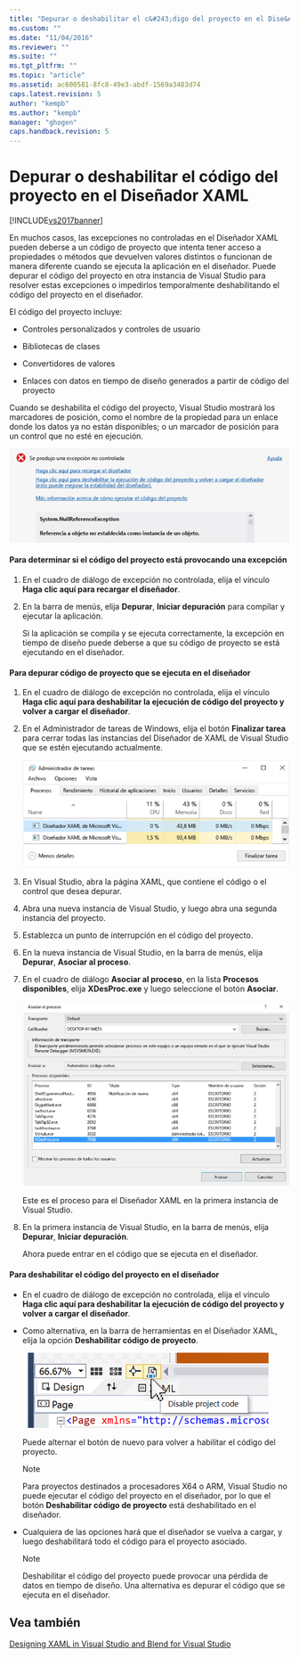 ```yaml
---
title: "Depurar o deshabilitar el c&#243;digo del proyecto en el Dise&#241;ador XAML | Microsoft Docs"
ms.custom: ""
ms.date: "11/04/2016"
ms.reviewer: ""
ms.suite: ""
ms.tgt_pltfrm: ""
ms.topic: "article"
ms.assetid: ac600581-8fc8-49e3-abdf-1569a3483d74
caps.latest.revision: 5
author: "kempb"
ms.author: "kempb"
manager: "ghogen"
caps.handback.revision: 5
---
```

# Depurar o deshabilitar el c&#243;digo del proyecto en el Dise&#241;ador XAML
[!INCLUDE[vs2017banner](../code-quality/includes/vs2017banner.md)]

En muchos casos, las excepciones no controladas en el Diseñador XAML pueden deberse a un código de proyecto que intenta tener acceso a propiedades o métodos que devuelven valores distintos o funcionan de manera diferente cuando se ejecuta la aplicación en el diseñador. Puede depurar el código del proyecto en otra instancia de Visual Studio para resolver estas excepciones o impedirlos temporalmente deshabilitando el código del proyecto en el diseñador.  
  
 El código del proyecto incluye:  
  
-   Controles personalizados y controles de usuario  
  
-   Bibliotecas de clases  
  
-   Convertidores de valores  
  
-   Enlaces con datos en tiempo de diseño generados a partir de código del proyecto  
  
 Cuando se deshabilita el código del proyecto, Visual Studio mostrará los marcadores de posición, como el nombre de la propiedad para un enlace donde los datos ya no están disponibles; o un marcador de posición para un control que no esté en ejecución.  
  
 ![Cuadro de diálogo de excepción no controlada](../designers/media/xaml_unhandledexception.png "XAML\_UnhandledException")  
  
#### Para determinar si el código del proyecto está provocando una excepción  
  
1.  En el cuadro de diálogo de excepción no controlada, elija el vínculo **Haga clic aquí para recargar el diseñador**.  
  
2.  En la barra de menús, elija **Depurar**, **Iniciar depuración** para compilar y ejecutar la aplicación.  
  
     Si la aplicación se compila y se ejecuta correctamente, la excepción en tiempo de diseño puede deberse a que su código de proyecto se está ejecutando en el diseñador.  
  
#### Para depurar código de proyecto que se ejecuta en el diseñador  
  
1.  En el cuadro de diálogo de excepción no controlada, elija el vínculo **Haga clic aquí para deshabilitar la ejecución de código del proyecto y volver a cargar el diseñador**.  
  
2.  En el Administrador de tareas de Windows, elija el botón **Finalizar tarea** para cerrar todas las instancias del Diseñador de XAML de Visual Studio que se estén ejecutando actualmente.  
  
     ![Instancias del diseñador de XAML en el Administrador de tareas](../designers/media/xaml_taskmanager.png "XAML\_TaskManager")  
  
3.  En Visual Studio, abra la página XAML, que contiene el código o el control que desea depurar.  
  
4.  Abra una nueva instancia de Visual Studio, y luego abra una segunda instancia del proyecto.  
  
5.  Establezca un punto de interrupción en el código del proyecto.  
  
6.  En la nueva instancia de Visual Studio, en la barra de menús, elija **Depurar**, **Asociar al proceso**.  
  
7.  En el cuadro de diálogo **Asociar al proceso**, en la lista **Procesos disponibles**, elija **XDesProc.exe** y luego seleccione el botón **Asociar**.  
  
     ![El proceso del diseñador de XAML](../designers/media/xaml_attach.png "XAML\_Attach")  
  
     Este es el proceso para el Diseñador XAML en la primera instancia de Visual Studio.  
  
8.  En la primera instancia de Visual Studio, en la barra de menús, elija **Depurar**, **Iniciar depuración**.  
  
     Ahora puede entrar en el código que se ejecuta en el diseñador.  
  
#### Para deshabilitar el código del proyecto en el diseñador  
  
-   En el cuadro de diálogo de excepción no controlada, elija el vínculo **Haga clic aquí para deshabilitar la ejecución de código del proyecto y volver a cargar el diseñador**.  
  
-   Como alternativa, en la barra de herramientas en el Diseñador XAML, elija la opción **Deshabilitar código de proyecto**.  
  
     ![Botón para deshabilitar el código de proyecto](../designers/media/xaml_disablecode.png "XAML\_DisableCode")  
  
     Puede alternar el botón de nuevo para volver a habilitar el código del proyecto.  
  
    > [!NOTE]
    >  Para proyectos destinados a procesadores X64 o ARM, Visual Studio no puede ejecutar el código del proyecto en el diseñador, por lo que el botón **Deshabilitar código de proyecto** está deshabilitado en el diseñador.  
  
-   Cualquiera de las opciones hará que el diseñador se vuelva a cargar, y luego deshabilitará todo el código para el proyecto asociado.  
  
    > [!NOTE]
    >  Deshabilitar el código del proyecto puede provocar una pérdida de datos en tiempo de diseño. Una alternativa es depurar el código que se ejecuta en el diseñador.  
  
## Vea también  
 [Designing XAML in Visual Studio and Blend for Visual Studio](../designers/designing-xaml-in-visual-studio.md)